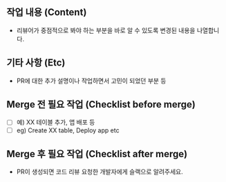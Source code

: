 ## 작업 내용 (Content)
- 리뷰어가 중점적으로 봐야 하는 부분을 바로 알 수 있도록 변경된 내용을 나열합니다.

## 기타 사항 (Etc)
- PR에 대한 추가 설명이나 작업하면서 고민이 되었던 부분 등

## Merge 전 필요 작업 (Checklist before merge)
- [ ] 예) XX 테이블 추가, 앱 배포 등
- [ ] eg) Create XX table, Deploy app etc

## Merge 후 필요 작업 (Checklist after merge)
- PR이 생성되면 코드 리뷰 요청한 개발자에게 슬랙으로 알려주세요.